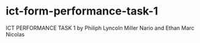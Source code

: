 # ict-form-performance-task-1
ICT PERFORMANCE TASK 1 by Philiph Lyncoln Miller Nario and Ethan Marc Nicolas
